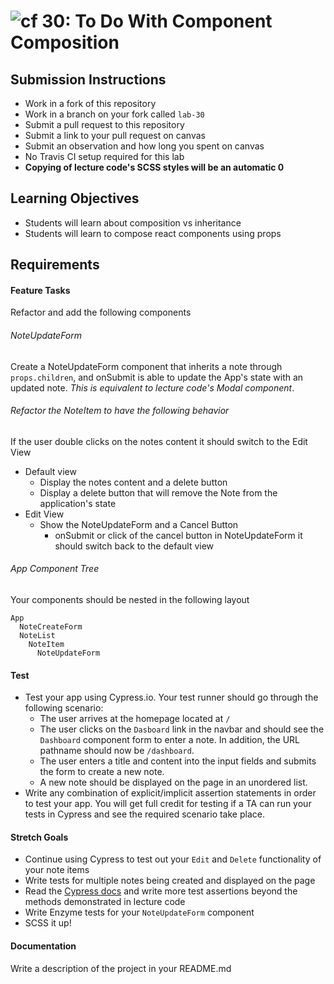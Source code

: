 ![cf](http://i.imgur.com/7v5ASc8.png) 30: To Do With Component Composition
===

## Submission Instructions
  * Work in a fork of this repository
  * Work in a branch on your fork called `lab-30`
  * Submit a pull request to this repository
  * Submit a link to your pull request on canvas
  * Submit an observation and how long you spent on canvas 
  * No Travis CI setup required for this lab
  * **Copying of lecture code's SCSS styles will be an automatic 0**
  
## Learning Objectives  
* Students will learn about composition vs inheritance
* Students will learn to compose react components using props

## Requirements  
 
#### Feature Tasks 
Refactor and add the following components 

###### NoteUpdateForm 
Create a NoteUpdateForm component that inherits a note through `props.children`, and onSubmit is able to update the App's state with an updated note. *This is equivalent to lecture code's Modal component*.

###### Refactor the NoteItem to have the following behavior
If the user double clicks on the notes content it should switch to the Edit View  
* Default view  
  * Display the notes content and a delete button
  * Display a delete button that will remove the Note from the application's state
* Edit View 
  * Show the NoteUpdateForm and a Cancel Button
    * onSubmit or click of the cancel button in NoteUpdateForm it should switch back to the default view

###### App Component Tree
Your components should be nested in the following layout  
``` 
App
  NoteCreateForm
  NoteList
    NoteItem
      NoteUpdateForm
```

#### Test
* Test your app using Cypress.io. Your test runner should go through the following scenario:
  * The user arrives at the homepage located at `/`
  * The user clicks on the `Dasboard` link in the navbar and should see the `Dashboard` component form to enter a note. In addition, the URL pathname should now be `/dashboard`.
  * The user enters a title and content into the input fields and submits the form to create a new note.
  * A new note should be displayed on the page in an unordered list.
 * Write any combination of explicit/implicit assertion statements in order to test your app. You will get full credit for testing if a TA can run your tests in Cypress and see the required scenario take place. 
 
#### Stretch Goals
* Continue using Cypress to test out your `Edit` and `Delete` functionality of your note items
* Write tests for multiple notes being created and displayed on the page
* Read the [Cypress docs](https://docs.cypress.io/guides/overview/why-cypress.html#) and write more test assertions beyond the methods demonstrated in lecture code
* Write Enzyme tests for your `NoteUpdateForm` component
* SCSS it up!

#### Documentation  
Write a description of the project in your README.md
